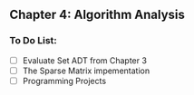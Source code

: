 ## Chapter 4: Algorithm Analysis

### To Do List:

- [ ] Evaluate Set ADT from Chapter 3
- [ ] The Sparse Matrix impementation
- [ ] Programming Projects
